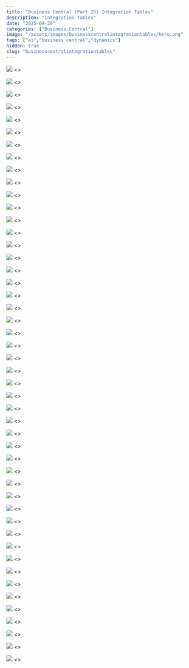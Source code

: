 ```yaml
---
title: "Business Central (Part 25) Integration Tables"
description: "Integration Tables"
date: "2025-09-20"
categories: ["Business Central"]
image: "/assets/images/businesscentralintegrationtables/hero.png"
tags: ["ai","business central","dynamics"]
hidden: true
slug: "businesscentralintegrationtables"
---
```




![](/assets/images/businesscentralintegrationtables/screenshot-2024-10-30-at-5.00.32pm-1836x1475.png)
*<<NEW TEXT HERE>>*

![](/assets/images/businesscentralintegrationtables/screenshot-2024-10-30-at-5.00.32pm-1836x1475.png)
*<<NEW TEXT HERE>>*

![](/assets/images/businesscentralintegrationtables/screenshot-2024-10-30-at-5.00.32pm-1836x1475.png)
*<<NEW TEXT HERE>>*

![](/assets/images/businesscentralintegrationtables/screenshot-2024-10-30-at-5.00.32pm-1836x1475.png)
*<<NEW TEXT HERE>>*

![](/assets/images/businesscentralintegrationtables/screenshot-2024-10-30-at-5.00.32pm-1836x1475.png)
*<<NEW TEXT HERE>>*

![](/assets/images/businesscentralintegrationtables/screenshot-2024-10-30-at-5.00.32pm-1836x1475.png)
*<<NEW TEXT HERE>>*

![](/assets/images/businesscentralintegrationtables/screenshot-2024-10-30-at-5.00.32pm-1836x1475.png)
*<<NEW TEXT HERE>>*

![](/assets/images/businesscentralintegrationtables/screenshot-2024-10-30-at-5.00.32pm-1836x1475.png)
*<<NEW TEXT HERE>>*

![](/assets/images/businesscentralintegrationtables/screenshot-2024-10-30-at-5.00.32pm-1836x1475.png)
*<<NEW TEXT HERE>>*

![](/assets/images/businesscentralintegrationtables/screenshot-2024-10-30-at-5.00.32pm-1836x1475.png)
*<<NEW TEXT HERE>>*

![](/assets/images/businesscentralintegrationtables/screenshot-2024-10-30-at-5.00.32pm-1836x1475.png)
*<<NEW TEXT HERE>>*

![](/assets/images/businesscentralintegrationtables/screenshot-2024-10-30-at-5.00.32pm-1836x1475.png)
*<<NEW TEXT HERE>>*

![](/assets/images/businesscentralintegrationtables/screenshot-2024-10-30-at-5.00.32pm-1836x1475.png)
*<<NEW TEXT HERE>>*

![](/assets/images/businesscentralintegrationtables/screenshot-2024-10-30-at-5.00.32pm-1836x1475.png)
*<<NEW TEXT HERE>>*

![](/assets/images/businesscentralintegrationtables/screenshot-2024-10-30-at-5.00.32pm-1836x1475.png)
*<<NEW TEXT HERE>>*

![](/assets/images/businesscentralintegrationtables/screenshot-2024-10-30-at-5.00.32pm-1836x1475.png)
*<<NEW TEXT HERE>>*

![](/assets/images/businesscentralintegrationtables/screenshot-2024-10-30-at-5.00.32pm-1836x1475.png)
*<<NEW TEXT HERE>>*

![](/assets/images/businesscentralintegrationtables/screenshot-2024-10-30-at-5.00.32pm-1836x1475.png)
*<<NEW TEXT HERE>>*

![](/assets/images/businesscentralintegrationtables/screenshot-2024-10-30-at-5.00.32pm-1836x1475.png)
*<<NEW TEXT HERE>>*

![](/assets/images/businesscentralintegrationtables/screenshot-2024-10-30-at-5.00.32pm-1836x1475.png)
*<<NEW TEXT HERE>>*

![](/assets/images/businesscentralintegrationtables/screenshot-2024-10-30-at-5.00.32pm-1836x1475.png)
*<<NEW TEXT HERE>>*

![](/assets/images/businesscentralintegrationtables/screenshot-2024-10-30-at-5.00.32pm-1836x1475.png)
*<<NEW TEXT HERE>>*

![](/assets/images/businesscentralintegrationtables/screenshot-2024-10-30-at-5.00.32pm-1836x1475.png)
*<<NEW TEXT HERE>>*

![](/assets/images/businesscentralintegrationtables/screenshot-2024-10-30-at-5.00.32pm-1836x1475.png)
*<<NEW TEXT HERE>>*

![](/assets/images/businesscentralintegrationtables/screenshot-2024-10-30-at-5.00.32pm-1836x1475.png)
*<<NEW TEXT HERE>>*

![](/assets/images/businesscentralintegrationtables/screenshot-2024-10-30-at-5.00.32pm-1836x1475.png)
*<<NEW TEXT HERE>>*

![](/assets/images/businesscentralintegrationtables/screenshot-2024-10-30-at-5.00.32pm-1836x1475.png)
*<<NEW TEXT HERE>>*

![](/assets/images/businesscentralintegrationtables/screenshot-2024-10-30-at-5.00.32pm-1836x1475.png)
*<<NEW TEXT HERE>>*

![](/assets/images/businesscentralintegrationtables/screenshot-2024-10-30-at-5.00.32pm-1836x1475.png)
*<<NEW TEXT HERE>>*

![](/assets/images/businesscentralintegrationtables/screenshot-2024-10-30-at-5.00.32pm-1836x1475.png)
*<<NEW TEXT HERE>>*

![](/assets/images/businesscentralintegrationtables/screenshot-2024-10-30-at-5.00.32pm-1836x1475.png)
*<<NEW TEXT HERE>>*

![](/assets/images/businesscentralintegrationtables/screenshot-2024-10-30-at-5.00.32pm-1836x1475.png)
*<<NEW TEXT HERE>>*

![](/assets/images/businesscentralintegrationtables/screenshot-2024-10-30-at-5.00.32pm-1836x1475.png)
*<<NEW TEXT HERE>>*

![](/assets/images/businesscentralintegrationtables/screenshot-2024-10-30-at-5.00.32pm-1836x1475.png)
*<<NEW TEXT HERE>>*

![](/assets/images/businesscentralintegrationtables/screenshot-2024-10-30-at-5.00.32pm-1836x1475.png)
*<<NEW TEXT HERE>>*

![](/assets/images/businesscentralintegrationtables/screenshot-2024-10-30-at-5.00.32pm-1836x1475.png)
*<<NEW TEXT HERE>>*

![](/assets/images/businesscentralintegrationtables/screenshot-2024-10-30-at-5.00.32pm-1836x1475.png)
*<<NEW TEXT HERE>>*

![](/assets/images/businesscentralintegrationtables/screenshot-2024-10-30-at-5.00.32pm-1836x1475.png)
*<<NEW TEXT HERE>>*

![](/assets/images/businesscentralintegrationtables/screenshot-2024-10-30-at-5.00.32pm-1836x1475.png)
*<<NEW TEXT HERE>>*

![](/assets/images/businesscentralintegrationtables/screenshot-2024-10-30-at-5.00.32pm-1836x1475.png)
*<<NEW TEXT HERE>>*

![](/assets/images/businesscentralintegrationtables/screenshot-2024-10-30-at-5.00.32pm-1836x1475.png)
*<<NEW TEXT HERE>>*

![](/assets/images/businesscentralintegrationtables/screenshot-2024-10-30-at-5.00.32pm-1836x1475.png)
*<<NEW TEXT HERE>>*

![](/assets/images/businesscentralintegrationtables/screenshot-2024-10-30-at-5.00.32pm-1836x1475.png)
*<<NEW TEXT HERE>>*

![](/assets/images/businesscentralintegrationtables/screenshot-2024-10-30-at-5.00.32pm-1836x1475.png)
*<<NEW TEXT HERE>>*

![](/assets/images/businesscentralintegrationtables/screenshot-2024-10-30-at-5.00.32pm-1836x1475.png)
*<<NEW TEXT HERE>>*

![](/assets/images/businesscentralintegrationtables/screenshot-2024-10-30-at-5.00.32pm-1836x1475.png)
*<<NEW TEXT HERE>>*

![](/assets/images/businesscentralintegrationtables/screenshot-2024-10-30-at-5.00.32pm-1836x1475.png)
*<<NEW TEXT HERE>>*

![](/assets/images/businesscentralintegrationtables/screenshot-2024-10-30-at-5.00.32pm-1836x1475.png)
*<<NEW TEXT HERE>>*